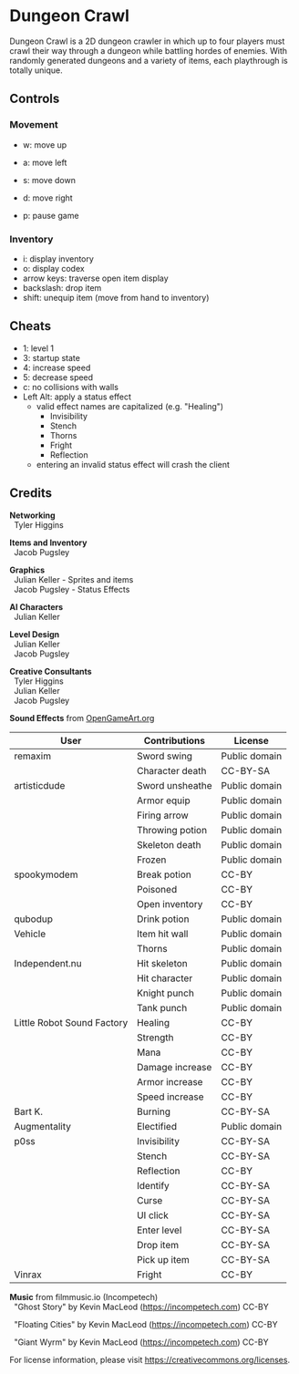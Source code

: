 # Dungeon Crawl

Dungeon Crawl is a 2D dungeon crawler in which up to four players must crawl their way through a dungeon while battling hordes of enemies. With randomly generated dungeons and a variety of items, each playthrough is totally unique.

## Controls
### Movement
- w: move up
- a: move left
- s: move down
- d: move right

- p: pause game

### Inventory
- i: display inventory
- o: display codex
- arrow keys: traverse open item display
- backslash: drop item
- shift: unequip item (move from hand to inventory)


## Cheats
- 1: level 1
- 3: startup state
- 4: increase speed
- 5: decrease speed
- c: no collisions with walls
- Left Alt: apply a status effect
   - valid effect names are capitalized (e.g. "Healing")
        - Invisibility
        - Stench
        - Thorns
        - Fright
        - Reflection
   - entering an invalid status effect will crash the client


## Credits

<b>Networking</b><br>
&nbsp;&nbsp;Tyler Higgins
	
<b>Items and Inventory</b><br>
&nbsp;&nbsp;Jacob Pugsley
	
<b>Graphics</b><br>
&nbsp;&nbsp;Julian Keller - Sprites and items<br>
&nbsp;&nbsp;Jacob Pugsley - Status Effects
	
<b>AI Characters</b><br>
&nbsp;&nbsp;Julian Keller
	
<b>Level Design</b><br>
&nbsp;&nbsp;Julian Keller<br>
&nbsp;&nbsp;Jacob Pugsley
	
<b>Creative Consultants</b><br>
&nbsp;&nbsp;Tyler Higgins<br>
&nbsp;&nbsp;Julian Keller<br>
&nbsp;&nbsp;Jacob Pugsley
	
<b>Sound Effects</b> from <a href="https://opengameart.org">OpenGameArt.org</a>

|User|Contributions|License|
|----|-------------|-------|
|remaxim|Sword swing|Public domain|
|       |Character death|CC-BY-SA|
|artisticdude|Sword unsheathe|Public domain|
|       |Armor equip|Public domain|
|       |Firing arrow|Public domain|
|       |Throwing potion|Public domain|
|       |Skeleton death|Public domain|
|       |Frozen|Public domain|
|spookymodem|Break potion|CC-BY|
 |		|Poisoned|CC-BY|
|       |Open inventory|CC-BY|
|qubodup|Drink potion|Public domain|
|Vehicle|Item hit wall|Public domain|
 |       |Thorns|Public domain|
|Independent.nu|Hit skeleton|Public domain|
|       |Hit character|Public domain|
|       |Knight punch|Public domain|
|       |Tank punch|Public domain|
|Little Robot Sound Factory|Healing|CC-BY|
|       |Strength|CC-BY|
|       |Mana|CC-BY|
|       |Damage increase|CC-BY|
|       |Armor increase|CC-BY|
|       |Speed increase|CC-BY|
|Bart K.|Burning|CC-BY-SA|
|Augmentality|Electified|Public domain|
|p0ss|Invisibility|CC-BY-SA|
|       |Stench|CC-BY-SA|
|       |Reflection|CC-BY
|       |Identify|CC-BY-SA|
|       |Curse|CC-BY-SA|
|       |UI click|CC-BY-SA|
|       |Enter level|CC-BY-SA|
|       |Drop item|CC-BY-SA|
|       |Pick up item|CC-BY-SA|
|Vinrax|Fright|CC-BY|
   
<b>Music</b> from filmmusic.io (Incompetech)<br>
&nbsp;&nbsp;"Ghost Story" by Kevin MacLeod (https://incompetech.com) CC-BY

&nbsp;&nbsp;"Floating Cities" by Kevin MacLeod (https://incompetech.com) CC-BY

&nbsp;&nbsp;"Giant Wyrm" by Kevin MacLeod (https://incompetech.com) CC-BY
	
For license information, please visit https://creativecommons.org/licenses.
